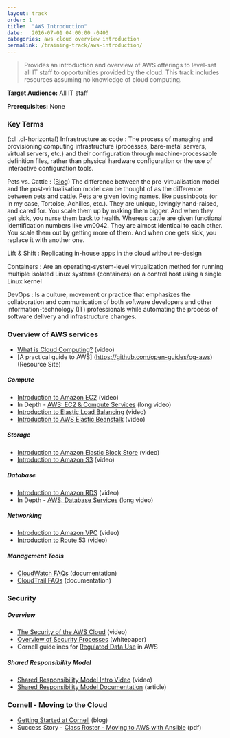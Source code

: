 ```yaml
---
layout: track
order: 1
title:  "AWS Introduction"
date:   2016-07-01 04:00:00 -0400
categories: aws cloud overview introduction
permalink: /training-track/aws-introduction/
---
```


> Provides an introduction and overview of AWS offerings to level-set all IT staff to opportunities provided by the cloud.
> This track includes resources assuming no knowledge of cloud computing.

**Target Audience:** All IT staff

**Prerequisites:** None

### Key Terms

{:dl .dl-horizontal}
Infrastructure as code
: The process of managing and provisioning computing infrastructure (processes, bare-metal servers, virtual servers, etc.) and their configuration through machine-processable definition files, rather than physical hardware configuration or the use of interactive configuration tools.

Pets vs. Cattle
: ([Blog](https://blog.engineyard.com/2014/pets-vs-cattle)) The difference between the pre-virtualisation model and the post-virtualisation model can be thought of as the difference between pets and cattle. Pets are given loving names, like pussinboots (or in my case, Tortoise, Achilles, etc.). They are unique, lovingly hand-raised, and cared for. You scale them up by making them bigger. And when they get sick, you nurse them back to health. Whereas cattle are given functional identification numbers like vm0042. They are almost identical to each other. You scale them out by getting more of them. And when one gets sick, you replace it with another one.

Lift & Shift
: Replicating in-house apps in the cloud without re-design

Containers
: Are an operating-system-level virtualization method for running multiple isolated Linux systems (containers) on a control host using a single Linux kernel

DevOps
: Is a culture, movement or practice that emphasizes the collaboration and communication of both software developers and other information-technology (IT) professionals while automating the process of software delivery and infrastructure changes.


### Overview of AWS services

* [What is Cloud Computing?](https://www.youtube.com/watch?v=jOhbTAU4OPI) (video)
* [A practical guide to AWS] (https://github.com/open-guides/og-aws) (Resource Site)

##### Compute
* [Introduction to Amazon EC2](https://www.youtube.com/watch?v=TsRBftzZsQo) (video)
* In Depth - [AWS: EC2 & Compute Services](https://www.youtube.com/watch?v=XjcefjUyBvc) (long video)
* [Introduction to Elastic Load Balancing](https://www.youtube.com/watch?v=oEcEqN8PeeI) (video)
* [Introduction to AWS Elastic Beanstalk](https://www.youtube.com/watch?v=dvmssHHBnII&list=PLhr1KZpdzukcMmx04RbtWuQ0yYOp1vQi4&index=9) (video)


##### Storage
* [Introduction to Amazon Elastic Block Store](https://www.youtube.com/watch?v=DKftR47Ljvw) (video)
* [Introduction to Amazon S3](https://www.youtube.com/watch?v=Yyraql9A_Rc) (video)

##### Database
* [Introduction to Amazon RDS](https://www.youtube.com/watch?v=yjH10T3Miag) (video)
* In Depth - [AWS: Database Services](https://www.youtube.com/watch?v=eKyS9rvbj40) (long video)

##### Networking
* [Introduction to Amazon VPC](https://www.youtube.com/watch?v=jcyZmj6Ywh4) (video)
* [Introduction to Route 53](https://www.youtube.com/watch?v=Nm69KMWwH7s) (video)

##### Management Tools
* [CloudWatch FAQs](https://aws.amazon.com/cloudwatch/faqs/#general) (documentation)
* [CloudTrail FAQs](https://aws.amazon.com/cloudtrail/faqs/#general) (documentation)

### Security

##### Overview
* [The Security of the AWS Cloud](https://www.youtube.com/watch?feature=player_embedded&v=OEK7mHn4JLs) (video)
* [Overview of Security Processes](http://d0.awsstatic.com/whitepapers/Security/AWS%20Security%20Whitepaper.pdf) (whitepaper)
* Cornell guidelines for [Regulated Data Use](http://blogs.cornell.edu/cloudification/regulated-data-use-guidelines/) in AWS

##### Shared Responsibility Model
* [Shared Responsibility Model Intro Video](https://www.youtube.com/watch?v=U632-ND7dKQ) (video)
* [Shared Responsibility Model Documentation](https://aws.amazon.com/compliance/shared-responsibility-model/) (article)

### Cornell - Moving to the Cloud

* [Getting Started at Cornell](http://blogs.cornell.edu/cloudification/getting-started/) (blog)
* Success Story - [Class Roster - Moving to AWS with Ansible](https://github.com/CU-CloudCollab/ansible-classroster-presentation/blob/master/doc/SSIT-Ansible-ClassRoster-Apr2016.pdf) (pdf)
